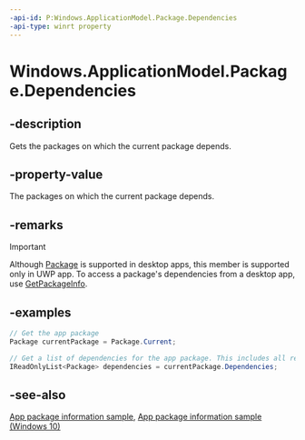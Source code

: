 ```yaml
---
-api-id: P:Windows.ApplicationModel.Package.Dependencies
-api-type: winrt property
---
```


<!-- Property syntax
public Windows.Foundation.Collections.IVectorView<Windows.ApplicationModel.Package> Dependencies { get; }
-->

# Windows.ApplicationModel.Package.Dependencies

## -description
Gets the packages on which the current package depends.

## -property-value
The packages on which the current package depends.

## -remarks
> [!IMPORTANT]
> Although [Package](package.md) is supported in desktop apps, this member is supported only in UWP app. To access a package's dependencies from a desktop app, use [GetPackageInfo](http://msdn.microsoft.com/library/28f45b3b-a61f-44d3-b606-6966ad5866fa).

## -examples

```csharp
// Get the app package
Package currentPackage = Package.Current;

// Get a list of dependencies for the app package. This includes all resource packages, framework packages, and optional packages.
IReadOnlyList<Package> dependencies = currentPackage.Dependencies;
```

## -see-also
[App package information sample](http://code.msdn.microsoft.com/windowsapps/Package-sample-46e239fa), [App package information sample (Windows 10)](http://go.microsoft.com/fwlink/p/?LinkId=620581)